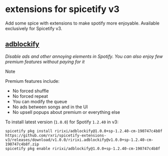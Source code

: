 # extensions for spicetify v3

Add some spice with extensions to make spotify more enjoyable. Available exclusively for Spicetify v3.

## [adblockify](./adblockify/README.md)

*Disable ads and other annoying elements in Spotify. You can also enjoy few premium features without paying for it*

> [!NOTE]
> Premium features include:
> - No forced shuffle
> - No forced repeat
> - You can modify the queue
> - No ads between songs and in the UI
> - No upsell popups about premium or everything else

To install latest version (`1.0.0`) for Spotify `1.2.40` in v3:
```
spicetify pkg install ririxi/adblockify@1.0.0+sp-1.2.40-cm-190747c4b8f https://github.com/rxri/spicetify-extensions-v3/releases/download/v1.0.0/ririxi.adblockify@v1.0.0+sp-1.2.40-cm-190747c4b8f.zip
spicetify pkg enable ririxi/adblockify@1.0.0+sp-1.2.40-cm-190747c4b8f
```